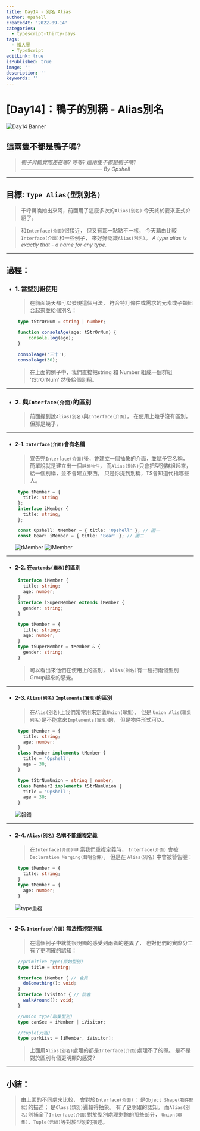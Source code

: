 ```yaml
---
title: Day14 - 別名 Alias
author: Opshell
createdAt: '2022-09-14'
categories:
  - typescript-thirty-days
tags:
  - 鐵人賽
  - TypeScript
editLink: true
isPublished: true
image: ''
description: ''
keywords: ''
---
```

# [Day14]：鴨子的別稱 - Alias別名
![Day14 Banner](https://ithelp.ithome.com.tw/upload/images/20220914/20109918NiCjkfHuY6.jpg)

## 這兩隻不都是鴨子嗎?
> *鴨子與鵝實際差在哪?*
> *等等? 這兩隻不都是鴨子嗎?*
> *────────────────────── By Opshell*

---
## 目標: `Type Alias(型別別名)`
   > 千呼萬喚始出來阿，前面用了這麼多次的`Alias(別名)`
   > 今天終於要來正式介紹了。

   > 和`Interface(介面)`很接近，
   > 但又有那一點點不一樣，
   > 今天藉由比較`Interface(介面)`和一些例子，
   > 來好好認識`Alias(別名)`。
   > *A type alias is exactly that - a name for any type.*

---
## 過程：
- ### 1. 當型別組使用
   > 在前面幾天都可以發現這個用法，
   > 符合特訂條件或需求的元素或子類組合起來並給個別名：
   ```typescript
    type tStrOrNum = string | number;

    function consoleAge(age: tStrOrNum) {
        console.log(age);
    }

    consoleAge('三十');
    consoleAge(30);
   ```
   > 在上面的例子中，我們直接把string 和 Number
   > 組成一個群組 'tStrOrNum' 然後給個別稱。

---
- ### 2. 與`Interface(介面)`的區別
   > 前面提到說`Alias(別名)`與`Interface(介面)`，
   > 在使用上幾乎沒有區別，但那是幾乎，

---
* #### 2-1. `Interface(介面)`會有名稱
   > 宣告完`Interface(介面)`後，會建立一個抽象的介面，並賦予它名稱，
   > 簡單說就是建立出一個`靜態物件`，
   > 而`Alias(別名)`只會把型別群組起來，給一個別稱，並不會建立東西，
   > 只是你提到別稱，TS會知道代指哪些人。
   ```typescript
    type tMember = {
      title: string
    };
    interface iMember {
      title: string;
    };

    const Opshell: tMember = { title: 'Opshell' }; // 圖一
    const Bear: iMember = { title: 'Bear' }; // 圖二
   ```
   ![tMember](https://ithelp.ithome.com.tw/upload/images/20220914/201099183ioPKHsEVL.png)
   ![iMember](https://ithelp.ithome.com.tw/upload/images/20220914/20109918G0NGrhVi3c.png)

---
* #### 2-2. 在`extends(繼承)`的區別
   ```typescript
    interface iMember {
      title: string;
      age: number;
    }
    interface iSuperMember extends iMember {
      gender: string;
    }

    type tMember = {
      title: string;
      age: number;
    }
    type tSuperMember = tMember & {
      gender: string;
    }
   ```
   > 可以看出來他們在使用上的區別，
   > `Alias(別名)`有一種把兩個型別Group起來的感覺。

---
* #### 2-3. `Alias(別名)` `Implements(實現)`的區別
   > 在`Alis(別名)`上我們常常用來定義`Union(聯集)`，
   > 但是 `Union Alis(聯集別名)`是不能拿來`Implements(實現)`的，
   > 但是物件形式可以。
   ```typescript
    type tMember = {
      title: string;
      age: number;
    }
    class Member implements tMember {
      title = 'Opshell';
      age = 30;
    }

    type tStrNumUnion = string | number;
    class Member2 implements tStrNumUnion {
      title = 'Opshell';
      age = 30;
    }
   ```
   ![報錯](https://ithelp.ithome.com.tw/upload/images/20220914/20109918TXTWckTxgo.png)

---
* #### 2-4. `Alias(別名)` 名稱不能重複定義
   > 在`Interface(介面)`中 當我們重複定義時，
   > `Interface(介面)` 會被 `Declaration Merging(聲明合併)`，
   > 但是在 `Alias(別名)` 中會被警告喔：
   ```typescript
    type tMember = {
      title: string;
    }
    type tMember = {
      age: number;
    }
   ```
   ![type重複](https://ithelp.ithome.com.tw/upload/images/20220914/20109918aw1IrdrUvD.png)

---
* #### 2-5. `Interface(介面)` 無法描述型別組
   > 在這個例子中就能很明顯的感受到兩者的差異了，
   > 也對他們的實際分工有了更明確的認知：
   ```typescript
    //primitive type(原始型別)
    type title = string;

    interface iMember { // 會員
      doSomething(): void;
    }
    interface iVisitor { // 訪客
      walkAround(): void;
    }

    //union type(聯集型別)
    type canSee = iMember | iVisitor;

    //tuple(元組)
    type parkList = [iMember, iVisitor];
   ```
   > 上面用`Alias(別名)`處理的都是`Interface(介面)`處理不了的喔。
   > 是不是對於區別有個更明顯的感受?

---
## 小結：
   > 由上面的不同處來比較，
   > 會對於`Interface(介面)`：
   > 是`Object Shape(物件形狀)`的描述；
   > 是`Class(類別)`邏輯得抽象。
   > 有了更明確的認知。
   > 而`Alias(別名)`則補全了`Interface(介面)`對於型別處理剩餘的那些部分，
   > `Union(聯集)`、`Tuple(元組)`等對於型別的描述。
